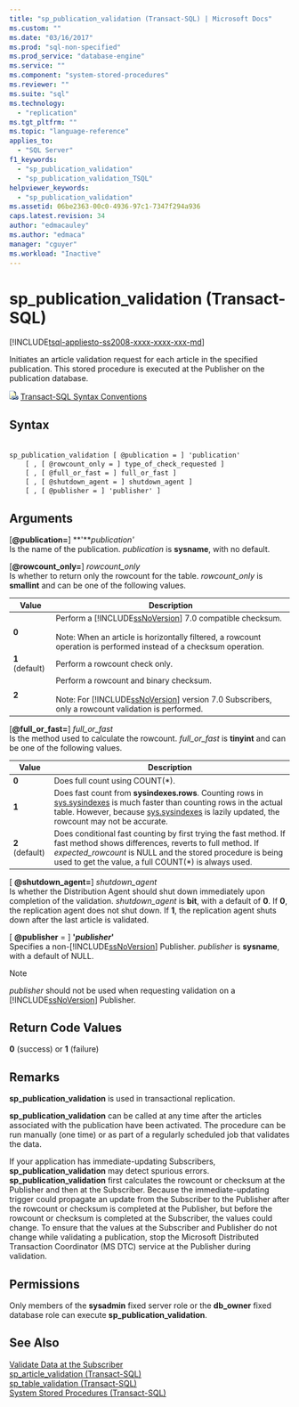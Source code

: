 ```yaml
---
title: "sp_publication_validation (Transact-SQL) | Microsoft Docs"
ms.custom: ""
ms.date: "03/16/2017"
ms.prod: "sql-non-specified"
ms.prod_service: "database-engine"
ms.service: ""
ms.component: "system-stored-procedures"
ms.reviewer: ""
ms.suite: "sql"
ms.technology: 
  - "replication"
ms.tgt_pltfrm: ""
ms.topic: "language-reference"
applies_to: 
  - "SQL Server"
f1_keywords: 
  - "sp_publication_validation"
  - "sp_publication_validation_TSQL"
helpviewer_keywords: 
  - "sp_publication_validation"
ms.assetid: 06be2363-00c0-4936-97c1-7347f294a936
caps.latest.revision: 34
author: "edmacauley"
ms.author: "edmaca"
manager: "cguyer"
ms.workload: "Inactive"
---
```

# sp_publication_validation (Transact-SQL)
[!INCLUDE[tsql-appliesto-ss2008-xxxx-xxxx-xxx-md](../../includes/tsql-appliesto-ss2008-xxxx-xxxx-xxx-md.md)]

  Initiates an article validation request for each article in the specified publication. This stored procedure is executed at the Publisher on the publication database.  
  
 ![Topic link icon](../../database-engine/configure-windows/media/topic-link.gif "Topic link icon") [Transact-SQL Syntax Conventions](../../t-sql/language-elements/transact-sql-syntax-conventions-transact-sql.md)  
  
## Syntax  
  
```  
  
sp_publication_validation [ @publication = ] 'publication'  
    [ , [ @rowcount_only = ] type_of_check_requested ]  
    [ , [ @full_or_fast = ] full_or_fast ]  
    [ , [ @shutdown_agent = ] shutdown_agent ]  
    [ , [ @publisher = ] 'publisher' ]  
```  
  
## Arguments  
 [**@publication=**] **'***publication'*  
 Is the name of the publication. *publication* is **sysname**, with no default.  
  
 [**@rowcount_only=**] *rowcount_only*  
 Is whether to return only the rowcount for the table. *rowcount_only* is **smallint** and can be one of the following values.  
  
|Value|Description|  
|-----------|-----------------|  
|**0**|Perform a [!INCLUDE[ssNoVersion](../../includes/ssnoversion-md.md)] 7.0 compatible checksum.<br /><br /> Note: When an article is horizontally filtered, a rowcount operation is performed instead of a checksum operation.|  
|**1** (default)|Perform a rowcount check only.|  
|**2**|Perform a rowcount and binary checksum.<br /><br /> Note: For [!INCLUDE[ssNoVersion](../../includes/ssnoversion-md.md)] version 7.0 Subscribers, only a rowcount validation is performed.|  
  
 [**@full_or_fast=**] *full_or_fast*  
 Is the method used to calculate the rowcount. *full_or_fast* is **tinyint** and can be one of the following values.  
  
|Value|Description|  
|-----------|-----------------|  
|**0**|Does full count using COUNT(*).|  
|**1**|Does fast count from **sysindexes.rows**. Counting rows in [sys.sysindexes](../../relational-databases/system-compatibility-views/sys-sysindexes-transact-sql.md) is much faster than counting rows in the actual table. However, because [sys.sysindexes](../../relational-databases/system-compatibility-views/sys-sysindexes-transact-sql.md) is lazily updated, the rowcount may not be accurate.|  
|**2** (default)|Does conditional fast counting by first trying the fast method. If fast method shows differences, reverts to full method. If *expected_rowcount* is NULL and the stored procedure is being used to get the value, a full COUNT(*) is always used.|  
  
 [ **@shutdown_agent=**] *shutdown_agent*  
 Is whether the Distribution Agent should shut down immediately upon completion of the validation. *shutdown_agent* is **bit**, with a default of **0**. If **0**, the replication agent does not shut down. If **1**, the replication agent shuts down after the last article is validated.  
  
 [ **@publisher** = ] **'***publisher***'**  
 Specifies a non-[!INCLUDE[ssNoVersion](../../includes/ssnoversion-md.md)] Publisher. *publisher* is **sysname**, with a default of NULL.  
  
> [!NOTE]  
>  *publisher* should not be used when requesting validation on a [!INCLUDE[ssNoVersion](../../includes/ssnoversion-md.md)] Publisher.  
  
## Return Code Values  
 **0** (success) or **1** (failure)  
  
## Remarks  
 **sp_publication_validation** is used in transactional replication.  
  
 **sp_publication_validation** can be called at any time after the articles associated with the publication have been activated. The procedure can be run manually (one time) or as part of a regularly scheduled job that validates the data.  
  
 If your application has immediate-updating Subscribers, **sp_publication_validation** may detect spurious errors. **sp_publication_validation** first calculates the rowcount or checksum at the Publisher and then at the Subscriber. Because the immediate-updating trigger could propagate an update from the Subscriber to the Publisher after the rowcount or checksum is completed at the Publisher, but before the rowcount or checksum is completed at the Subscriber, the values could change. To ensure that the values at the Subscriber and Publisher do not change while validating a publication, stop the Microsoft Distributed Transaction Coordinator (MS DTC) service at the Publisher during validation.  
  
## Permissions  
 Only members of the **sysadmin** fixed server role or the **db_owner** fixed database role can execute **sp_publication_validation**.  
  
## See Also  
 [Validate Data at the Subscriber](../../relational-databases/replication/validate-data-at-the-subscriber.md)   
 [sp_article_validation &#40;Transact-SQL&#41;](../../relational-databases/system-stored-procedures/sp-article-validation-transact-sql.md)   
 [sp_table_validation &#40;Transact-SQL&#41;](../../relational-databases/system-stored-procedures/sp-table-validation-transact-sql.md)   
 [System Stored Procedures &#40;Transact-SQL&#41;](../../relational-databases/system-stored-procedures/system-stored-procedures-transact-sql.md)  
  
  
